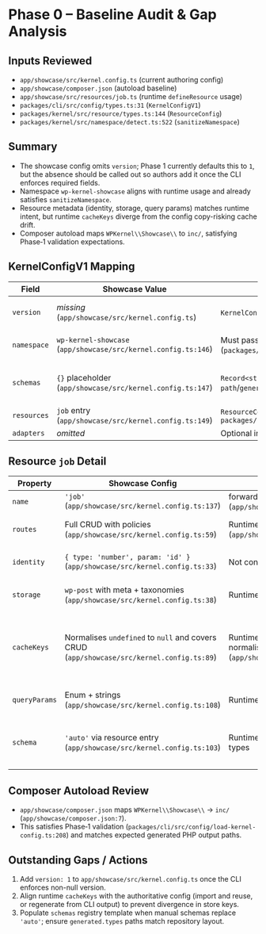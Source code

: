 # Phase 0 – Baseline Audit & Gap Analysis

## Inputs Reviewed

- `app/showcase/src/kernel.config.ts` (current authoring config)
- `app/showcase/composer.json` (autoload baseline)
- `app/showcase/src/resources/job.ts` (runtime `defineResource` usage)
- `packages/cli/src/config/types.ts:31` (`KernelConfigV1`)
- `packages/kernel/src/resource/types.ts:144` (`ResourceConfig`)
- `packages/kernel/src/namespace/detect.ts:522` (`sanitizeNamespace`)

## Summary

- The showcase config omits `version`; Phase 1 currently defaults this to `1`, but the absence should be called out so authors add it once the CLI enforces required fields.
- Namespace `wp-kernel-showcase` aligns with runtime usage and already satisfies `sanitizeNamespace`.
- Resource metadata (identity, storage, query params) matches runtime intent, but runtime `cacheKeys` diverge from the config copy-risking cache drift.
- Composer autoload maps `WPKernel\\Showcase\\` to `inc/`, satisfying Phase‑1 validation expectations.

## KernelConfigV1 Mapping

| Field       | Showcase Value                                                 | Kernel Expectation                                                            | Notes                                                                                                           |
| ----------- | -------------------------------------------------------------- | ----------------------------------------------------------------------------- | --------------------------------------------------------------------------------------------------------------- |
| `version`   | _missing_ (`app/showcase/src/kernel.config.ts`)                | `KernelConfigV1` requires explicit `version: 1`                               | Loader backfills to `1` today; document as required once CLI writes configs.                                    |
| `namespace` | `wp-kernel-showcase` (`app/showcase/src/kernel.config.ts:146`) | Must pass `sanitizeNamespace` (`packages/kernel/src/namespace/detect.ts:522`) | Already valid and used by runtime (`app/showcase/src/index.ts:33`).                                             |
| `schemas`   | `{}` placeholder (`app/showcase/src/kernel.config.ts:147`)     | `Record<string, SchemaConfig>` with `path`/`generated`                        | Empty registry acceptable while all resources use `schema: 'auto'`; add a template when real schema files land. |
| `resources` | `job` entry (`app/showcase/src/kernel.config.ts:149`)          | `ResourceConfig` from `packages/kernel/src/resource/types.ts:144`             | Matches runtime capabilities; see per-resource notes below.                                                     |
| `adapters`  | _omitted_                                                      | Optional in `KernelConfigV1`                                                  | No action until adapters ship.                                                                                  |

## Resource `job` Detail

| Property      | Showcase Config                                                                           | Runtime Usage                                                                            | Notes                                                                     |
| ------------- | ----------------------------------------------------------------------------------------- | ---------------------------------------------------------------------------------------- | ------------------------------------------------------------------------- |
| `name`        | `'job'` (`app/showcase/src/kernel.config.ts:137`)                                         | forwarded (`app/showcase/src/resources/job.ts:8`)                                        | In sync.                                                                  |
| `routes`      | Full CRUD with policies (`app/showcase/src/kernel.config.ts:59`)                          | Runtime uses same object via spread (`app/showcase/src/resources/job.ts:7`)              | Aligns with kernel route typing.                                          |
| `identity`    | `{ type: 'number', param: 'id' }` (`app/showcase/src/kernel.config.ts:33`)                | Not consumed at runtime yet                                                              | Reserved for CLI outputs; no mismatch.                                    |
| `storage`     | `wp-post` with meta + taxonomies (`app/showcase/src/kernel.config.ts:38`)                 | Runtime ignores                                                                          | Matches future CLI synthesis.                                             |
| `cacheKeys`   | Normalises `undefined` to `null` and covers CRUD (`app/showcase/src/kernel.config.ts:89`) | Runtime redefines `list/get` (no normalisation) (`app/showcase/src/resources/job.ts:12`) | Divergence may introduce inconsistent cache keys; flag for consolidation. |
| `queryParams` | Enum + strings (`app/showcase/src/kernel.config.ts:108`)                                  | Runtime doesn’t leverage yet                                                             | Ready for CLI schema synthesis.                                           |
| `schema`      | `'auto'` via resource entry (`app/showcase/src/kernel.config.ts:103`)                     | Runtime currently imports generated types                                                | Compatible with Phase‑2 auto schema synthesis plan.                       |

## Composer Autoload Review

- `app/showcase/composer.json` maps `WPKernel\\Showcase\\` → `inc/` (`app/showcase/composer.json:7`).
- This satisfies Phase‑1 validation (`packages/cli/src/config/load-kernel-config.ts:208`) and matches expected generated PHP output paths.

## Outstanding Gaps / Actions

1. Add `version: 1` to `app/showcase/src/kernel.config.ts` once the CLI enforces non-null version.
2. Align runtime `cacheKeys` with the authoritative config (import and reuse, or regenerate from CLI output) to prevent divergence in store keys.
3. Populate `schemas` registry template when manual schemas replace `'auto'`; ensure `generated.types` paths match repository layout.
